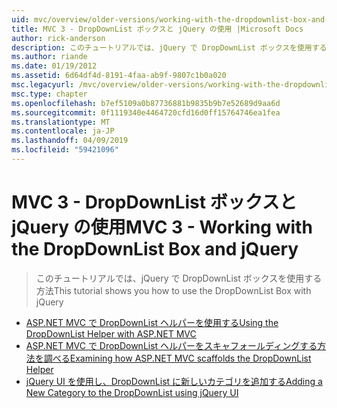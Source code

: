 ```yaml
---
uid: mvc/overview/older-versions/working-with-the-dropdownlist-box-and-jquery/index
title: MVC 3 - DropDownList ボックスと jQuery の使用 |Microsoft Docs
author: rick-anderson
description: このチュートリアルでは、jQuery で DropDownList ボックスを使用する方法
ms.author: riande
ms.date: 01/19/2012
ms.assetid: 6d64df4d-8191-4faa-ab9f-9807c1b0a020
msc.legacyurl: /mvc/overview/older-versions/working-with-the-dropdownlist-box-and-jquery
msc.type: chapter
ms.openlocfilehash: b7ef5109a0b87736881b9835b9b7e52689d9aa6d
ms.sourcegitcommit: 0f1119340e4464720cfd16d0ff15764746ea1fea
ms.translationtype: MT
ms.contentlocale: ja-JP
ms.lasthandoff: 04/09/2019
ms.locfileid: "59421096"
---
```

# <a name="mvc-3---working-with-the-dropdownlist-box-and-jquery"></a><span data-ttu-id="c43ab-103">MVC 3 - DropDownList ボックスと jQuery の使用</span><span class="sxs-lookup"><span data-stu-id="c43ab-103">MVC 3 - Working with the DropDownList Box and jQuery</span></span>

> <span data-ttu-id="c43ab-104">このチュートリアルでは、jQuery で DropDownList ボックスを使用する方法</span><span class="sxs-lookup"><span data-stu-id="c43ab-104">This tutorial shows you how to use the DropDownList Box with jQuery</span></span>


- [<span data-ttu-id="c43ab-105">ASP.NET MVC で DropDownList ヘルパーを使用する</span><span class="sxs-lookup"><span data-stu-id="c43ab-105">Using the DropDownList Helper with ASP.NET MVC</span></span>](using-the-dropdownlist-helper-with-aspnet-mvc.md)
- [<span data-ttu-id="c43ab-106">ASP.NET MVC で DropDownList ヘルパーをスキャフォールディングする方法を調べる</span><span class="sxs-lookup"><span data-stu-id="c43ab-106">Examining how ASP.NET MVC scaffolds the DropDownList Helper</span></span>](examining-how-aspnet-mvc-scaffolds-the-dropdownlist-helper.md)
- [<span data-ttu-id="c43ab-107">jQuery UI を使用し、DropDownList に新しいカテゴリを追加する</span><span class="sxs-lookup"><span data-stu-id="c43ab-107">Adding a New Category to the DropDownList using jQuery UI</span></span>](adding-a-new-category-to-the-dropdownlist-using-jquery-ui.md)
